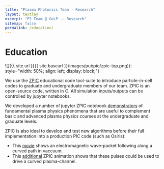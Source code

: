 ```yaml
---
title: "Plasma Photonics Team - Research"
layout: textlay
excerpt: "P2 Team @ GoLP -- Research"
sitemap: false
permalink: /education/
---
```


# Education

![]({{ site.url }}{{ site.baseurl }}/images/pubpic/zpic-top.png){: style="width: 50%; align: left; display: block;"}

We use the [ZPIC](https://zpic-plasma.github.io) educational code tool-suite to introduce particle-in-cell codes to graduate and undergraduate members of our team. ZPIC is an open-source code, written in C. All simulation inputs/outputs can be controlled by jupyter notebooks.

We developed a number of jupyter ZPIC notebook [demonstrators](https://zpic-plasma.github.io/examples/) of fundamental plasma physics phenomena that are useful to complement basic and advanced plasma physics courses at the undergraduate and graduate levels.

ZPIC is also ideal to develop and test new algorithms before their full implementation into a production PIC code (such as Osiris):
* This [movie](/images/pubpic/self-bending.mp4) shows an electromagnetic wave-packet following along a curved path in vaccuum. 
* This [additional](/images/pubpic/curved-channeling.mp4) ZPIC animation shows that these pulses could be used to drive a curved plasma-channel.
